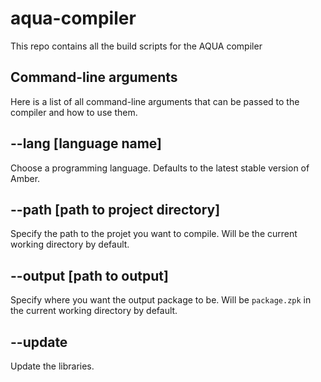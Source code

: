 # aqua-compiler
This repo contains all the build scripts for the AQUA compiler

## Command-line arguments
Here is a list of all command-line arguments that can be passed to the compiler and how to use them.

## --lang [language name]
Choose a programming language.
Defaults to the latest stable version of Amber.

## --path [path to project directory]
Specify the path to the projet you want to compile.
Will be the current working directory by default.

## --output [path to output]
Specify where you want the output package to be.
Will be `package.zpk` in the current working directory by default.

## --update
Update the libraries.